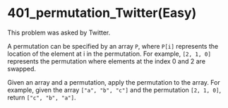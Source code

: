 # 401_permutation_Twitter(Easy)  
This problem was asked by Twitter.

A permutation can be specified by an array `P`, where `P[i]` represents the location of the element at i in the permutation. For example, `[2, 1, 0]` represents the permutation where elements at the index 0 and 2 are swapped.

Given an array and a permutation, apply the permutation to the array. For example, given the array `["a", "b", "c"]` and the permutation `[2, 1, 0]`, return `["c", "b", "a"]`.
